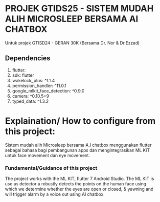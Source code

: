 # PROJEK GTIDS25 - SISTEM MUDAH ALIH MICROSLEEP BERSAMA AI CHATBOX
Untuk projek GTISD24 - GERAN 30K (Bersama Dr. Nor & Dr.Ezzad)

## Dependencies
1. flutter:
2. sdk: flutter
3. wakelock_plus: ^1.1.4
4. permission_handler: ^11.0.1
5. google_mlkit_face_detection: ^0.9.0
6. camera: ^0.10.5+9
7. typed_data: ^1.3.2

# Explaination/ How to configure from this project:
Sistem mudah alih Microsleep bersama A.I chatbox menggunakan flutter sebagai bahasa bagi pembangunan apps dan mengintegrasikan ML KIT untuk face movement dan eye movement.
<h3>Fundamental/Guidance of this project</h3>
The project works with the ML KIT, flutter 7 Android Studio.
The ML KIT is use as detector a robustly detects the points on the human face using which 
we determine whether the eyes are open or closed, & yawning and will trigger alarm by a voice out using AI chatbox.</br></br>
<center><img src="></center>
